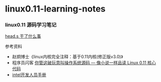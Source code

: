 # linux0.11-learning-notes
### linux0.11 源码学习笔记

[head.s 干了什么事](https://github.com/JustDoIt0910/linux0.11-learning-notes/blob/main/head.s%20%E5%B9%B2%E4%BA%86%E4%BB%80%E4%B9%88%E4%BA%8B.md)

参考资料 
- 赵炯博士《linux内核完全注释：基于0.11内核(修正版v3.0)》
- 程序员闪客 [你管这破玩意叫操作系统源码 — 像小说一样品读 Linux 0.11 核心代码](https://mp.weixin.qq.com/s?__biz=Mzk0MjE3NDE0Ng==&mid=2247499207&idx=1&sn=f00bf7653ae57faa6266bfd18287e6bb&chksm=c2c5876af5b20e7cdf5094696d266ee3fa09514601b021ce602ecaf0ec79857045b43e286a58&scene=178&cur_album_id=2123743679373688834#rd)
- [intel开发人员手册](https://cdrdv2.intel.com/v1/dl/getContent/671110)
